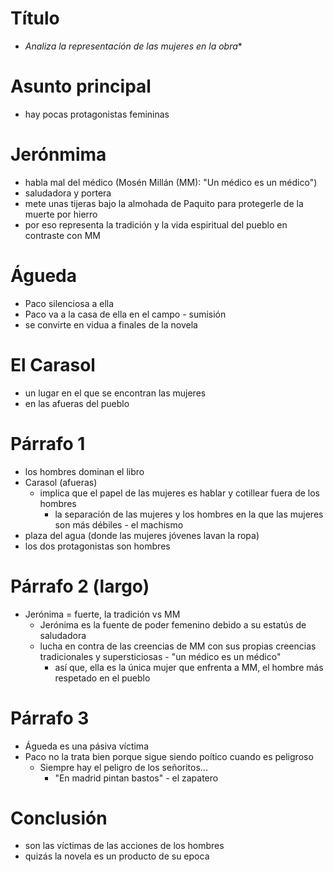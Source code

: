 # Título
- *Analiza la representación de las mujeres en la obra**

# Asunto principal
- hay pocas protagonistas femininas


# Jerónmima
- habla mal del médico (Mosén Millán (MM): "Un médico es un médico")
- saludadora y portera
- mete unas tijeras bajo la almohada de Paquito para protegerle de la muerte por hierro
- por eso representa la tradición y la vida espiritual del pueblo en contraste con MM

# Águeda
- Paco silenciosa a ella
- Paco va a la casa de ella en el campo - sumisión
- se convirte en vidua a finales de la novela


# El Carasol
- un lugar en el que se encontran las mujeres
- en las afueras del pueblo 


# Párrafo 1
- los hombres dominan el libro
- Carasol (afueras)
     - implica que el papel de las mujeres es hablar y cotillear fuera de los hombres
        - la separación de las mujeres y los hombres en la que las mujeres son más débiles - el machismo
- plaza del agua (donde las mujeres jóvenes lavan la ropa)
- los dos protagonistas son hombres

# Párrafo 2 (largo)
- Jerónima = fuerte, la tradición vs MM
    - Jerónima es la fuente de poder femenino debido a su estatús de saludadora
    - lucha en contra de las creencias de MM con sus propias creencias tradicionales y supersticiosas - "un médico es un médico"
        - así que, ella es la única mujer que enfrenta a MM, el hombre más respetado en el pueblo

# Párrafo 3
- Águeda es una pásiva víctima
- Paco no la trata bien porque sigue siendo poítico cuando es peligroso
    - Siempre hay el peligro de los señoritos...
        - "En madrid pintan bastos" - el zapatero

# Conclusión
- son las víctimas de las acciones de los hombres
- quizás la novela es un producto de su epoca
